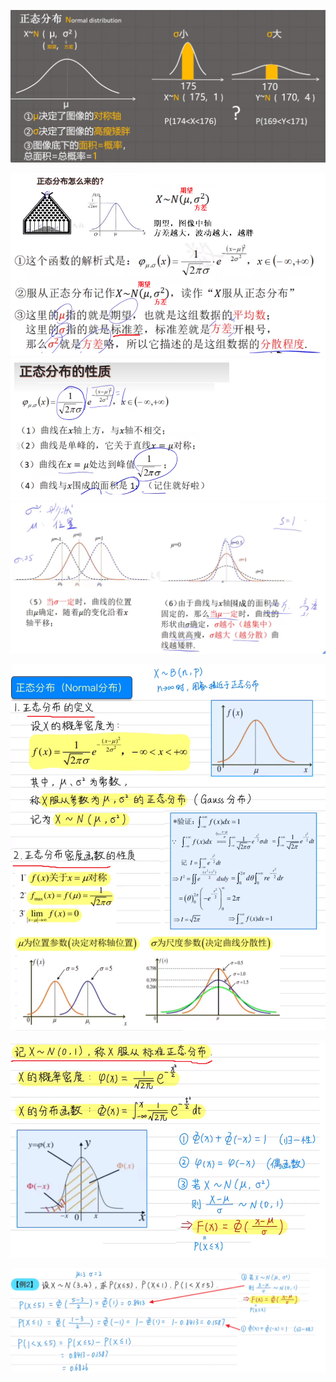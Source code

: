 ![](../photo/Pasted%20image%2020240423164428.png)

![](../photo/Pasted%20image%2020240423162329.png)
![](../photo/Pasted%20image%2020240423162705.png)
![](../photo/Pasted%20image%2020240423162632.png)


![](../photo/Pasted%20image%2020240423153852.png)

![](../photo/Pasted%20image%2020240423154130.png)

![](../photo/Pasted%20image%2020240423155353.png)
